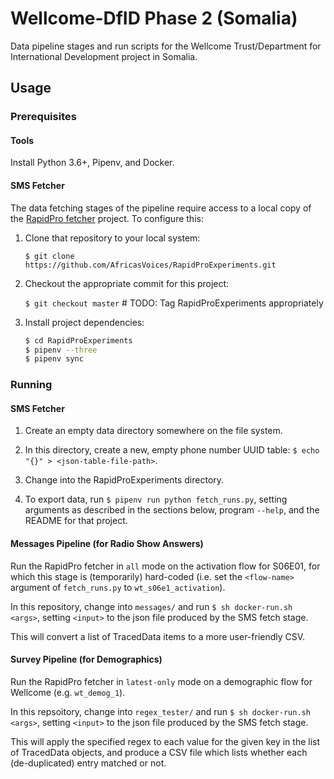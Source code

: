 # Wellcome-DfID Phase 2 (Somalia)
Data pipeline stages and run scripts for the Wellcome Trust/Department for International Development project in Somalia.

## Usage
### Prerequisites
#### Tools
Install Python 3.6+, Pipenv, and Docker.

#### SMS Fetcher
The data fetching stages of the pipeline require access to a local copy of the 
[RapidPro fetcher](https://github.com/AfricasVoices/RapidProExperiments) project.
To configure this:
 
1. Clone that repository to your local system:

   `$ git clone https://github.com/AfricasVoices/RapidProExperiments.git`
   
1. Checkout the appropriate commit for this project:

   `$ git checkout master`  # TODO: Tag RapidProExperiments appropriately
   
1. Install project dependencies:
   ```bash
   $ cd RapidProExperiments
   $ pipenv --three
   $ pipenv sync
   ```

### Running
#### SMS Fetcher
1. Create an empty data directory somewhere on the file system.

1. In this directory, create a new, empty phone number UUID table: `$ echo "{}" > <json-table-file-path>`.

1. Change into the RapidProExperiments directory.

1. To export data, run `$ pipenv run python fetch_runs.py`, setting arguments as described in the sections below,
   program `--help`, and the README for that project.
   
#### Messages Pipeline (for Radio Show Answers)
Run the RapidPro fetcher in `all` mode on the activation flow for S06E01, for which this stage is (temporarily) hard-coded
(i.e. set the `<flow-name>` argument of `fetch_runs.py` to `wt_s06e1_activation`).

In this repository, change into `messages/` and run `$ sh docker-run.sh <args>`, setting `<input>` to the json 
file produced by the SMS fetch stage.

This will convert a list of TracedData items to a more user-friendly CSV.

#### Survey Pipeline (for Demographics)
Run the RapidPro fetcher in `latest-only` mode on a demographic flow for Wellcome (e.g. `wt_demog_1`).

In this repsoitory, change into `regex_tester/` and run `$ sh docker-run.sh <args>`, setting `<input>` to the json
file produced by the SMS fetch stage.

This will apply the specified regex to each value for the given key in the list of TracedData objects, 
and produce a CSV file which lists whether each (de-duplicated) entry matched or not.


